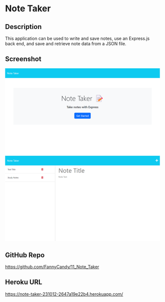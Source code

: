 # Note Taker

## Description
This application can be used to write and save notes, use an Express.js back end, and save and retrieve note data from a JSON file.

## Screenshot
![](./image/Screenshot_Homepage.png)
![](./image/Screenshot_Notes.png)

## GitHub Repo
https://github.com/FannyCandy/11_Note_Taker

## Heroku URL
https://note-taker-231012-2647a19e22b4.herokuapp.com/